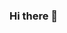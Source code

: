 ### Hi there 👋

<!--
**trustm3daddi/trustm3daddi** is a ✨ _special_ ✨ repository because its `README.md` (this file) appears on your GitHub profile.

Here are some ideas to get you started:

- 🔭 I’m currently working on ... building my first website
- 🌱 I’m currently learning ...EVERYTHING! This is whole new world to me
- 👯 I’m looking to collaborate on ... I Don't know yet
- 🤔 I’m looking for help with ...Everything! There is so much to learn. A good place to start is underdstanding this github
- 💬 Ask me about ...Anything, im an open book
- 📫 How to reach me: ... Hit me up on instagram: @myk._h
- 😄 Pronouns: ... (Awesome/Awesomeness) 
- ⚡ Fun fact: ...I am trying to learn code in 6 months
-->
